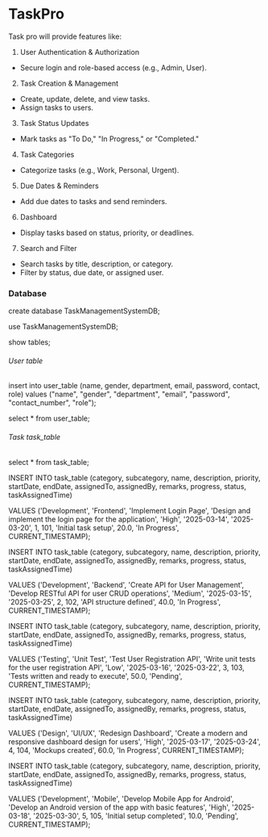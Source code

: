 # TaskPro
Task pro will provide features like:
1.	User Authentication & Authorization
 - Secure login and role-based access (e.g., Admin, User).
2.	Task Creation & Management
- Create, update, delete, and view tasks.
- Assign tasks to users.
3.	Task Status Updates
- Mark tasks as "To Do," "In Progress," or "Completed."
4.	Task Categories
- Categorize tasks (e.g., Work, Personal, Urgent).
5.	Due Dates & Reminders
- Add due dates to tasks and send reminders.
6.	Dashboard
- Display tasks based on status, priority, or deadlines.
7.	Search and Filter
- Search tasks by title, description, or category.
- Filter by status, due date, or assigned user.

### Database
create database TaskManagementSystemDB;

use TaskManagementSystemDB;

show tables;

###### User table
insert into user_table (name, gender, department, email, password, contact, role) values ("name", "gender", "department", "email", "password", "contact_number", "role");

select * from user_table;

###### Task task_table

select * from task_table;

INSERT INTO task_table (category, subcategory, name, description, priority, startDate, endDate, assignedTo, assignedBy, remarks, progress, status, taskAssignedTime)

VALUES ('Development', 'Frontend', 'Implement Login Page', 'Design and implement the login page for the application', 'High', '2025-03-14', '2025-03-20', 1, 101, 'Initial task setup', 20.0, 'In Progress', CURRENT_TIMESTAMP);
 
INSERT INTO task_table (category, subcategory, name, description, priority, startDate, endDate, assignedTo, assignedBy, remarks, progress, status, taskAssignedTime)

VALUES ('Development', 'Backend', 'Create API for User Management', 'Develop RESTful API for user CRUD operations', 'Medium', '2025-03-15', '2025-03-25', 2, 102, 'API structure defined', 40.0, 'In Progress', CURRENT_TIMESTAMP);
 
INSERT INTO task_table (category, subcategory, name, description, priority, startDate, endDate, assignedTo, assignedBy, remarks, progress, status, taskAssignedTime)

VALUES ('Testing', 'Unit Test', 'Test User Registration API', 'Write unit tests for the user registration API', 'Low', '2025-03-16', '2025-03-22', 3, 103, 'Tests written and ready to execute', 50.0, 'Pending', CURRENT_TIMESTAMP);
 
INSERT INTO task_table (category, subcategory, name, description, priority, startDate, endDate, assignedTo, assignedBy, remarks, progress, status, taskAssignedTime)

VALUES ('Design', 'UI/UX', 'Redesign Dashboard', 'Create a modern and responsive dashboard design for users', 'High', '2025-03-17', '2025-03-24', 4, 104, 'Mockups created', 60.0, 'In Progress', CURRENT_TIMESTAMP);
 
INSERT INTO task_table (category, subcategory, name, description, priority, startDate, endDate, assignedTo, assignedBy, remarks, progress, status, taskAssignedTime)

VALUES ('Development', 'Mobile', 'Develop Mobile App for Android', 'Develop an Android version of the app with basic features', 'High', '2025-03-18', '2025-03-30', 5, 105, 'Initial setup completed', 10.0, 'Pending', CURRENT_TIMESTAMP);

 
